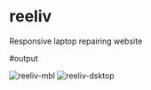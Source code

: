 # reeliv
Responsive laptop repairing website 

#output

![reeliv-mbl](https://github.com/rupjyoti239-dev/reeliv/assets/65494066/066fd247-9650-43f6-b58d-72c83a0ffb68)  ![reeliv-dsktop](https://github.com/rupjyoti239-dev/reeliv/assets/65494066/05e0184a-29c5-4760-a8e6-9325feab3811)
